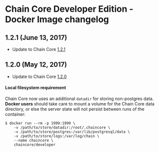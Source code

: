 # Chain Core Developer Edition - Docker Image changelog

## 1.2.1 (June 13, 2017)

* Update to Chain Core [1.2.1](https://chain.com/docs/1.2/core/reference/changelog#1.2.1)

## 1.2.0 (May 12, 2017)

* Update to Chain Core [1.2.0](https://chain.com/docs/1.2/core/reference/changelog#1.2.0)

#### Local filesystem requirement

Chain Core now uses an additional `datadir` for storing non-postgres data. **Docker users** should take care to mount a volume for the Chain Core data directory, or else the server state will not persist between runs of the container:

```
$ docker run --rm -p 1999:1999 \
    -v /path/to/store/datadir:/root/.chaincore \
    -v /path/to/store/postgres:/var/lib/postgresql/data \
    -v /path/to/store/logs:/var/log/chain \
    --name chaincore \
    chaincore/developer
```
